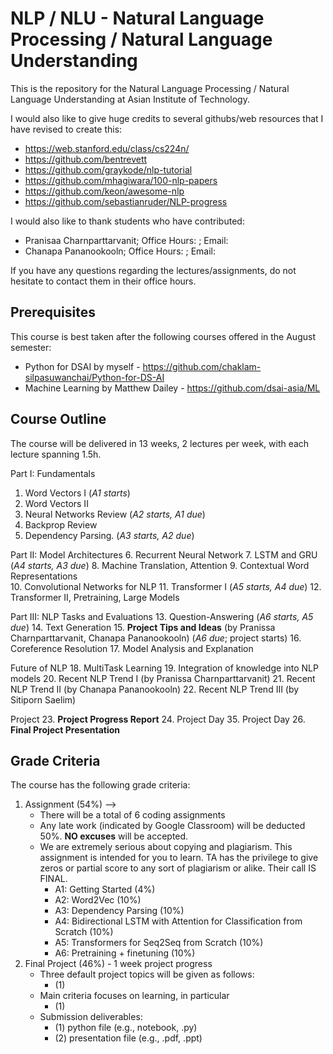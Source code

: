 # NLP / NLU - Natural Language Processing / Natural Language Understanding

This is the repository for the Natural Language Processing / Natural Language Understanding at Asian Institute of Technology.

I would also like to give huge credits to several githubs/web resources that I have revised to create this:

- https://web.stanford.edu/class/cs224n/
- https://github.com/bentrevett
- https://github.com/graykode/nlp-tutorial
- https://github.com/mhagiwara/100-nlp-papers
- https://github.com/keon/awesome-nlp
- https://github.com/sebastianruder/NLP-progress

I would also like to thank students who have contributed:

- Pranisaa Charnparttarvanit; Office Hours:  ; Email: 
- Chanapa Pananookooln; Office Hours:  ; Email: 

If you have any questions regarding the lectures/assignments, do not hesitate to contact them in their office hours.

## Prerequisites

This course is best taken after the following courses offered in the August semester:

- Python for DSAI by myself - https://github.com/chaklam-silpasuwanchai/Python-for-DS-AI
- Machine Learning by Matthew Dailey - https://github.com/dsai-asia/ML

## Course Outline

The course will be delivered in 13 weeks, 2 lectures per week, with each lecture spanning 1.5h.

Part I: Fundamentals
1. Word Vectors I (*A1 starts*)
2. Word Vectors II 
3. Neural Networks Review (*A2 starts, A1 due*)
4. Backprop Review
5. Dependency Parsing. (*A3 starts, A2 due*)

Part II: Model Architectures
6. Recurrent Neural Network 
7. LSTM and GRU (*A4 starts, A3 due*)
8. Machine Translation, Attention 
9. Contextual Word Representations  
10. Convolutional Networks for NLP 
11. Transformer I  (*A5 starts, A4 due*)
12. Transformer II, Pretraining, Large Models 

Part III: NLP Tasks and Evaluations
13. Question-Answering (*A6 starts, A5 due*)
14. Text Generation
15. **Project Tips and Ideas** (by Pranissa Charnparttarvanit, Chanapa Pananookooln) (*A6 due*; project starts)
16. Coreference Resolution
17. Model Analysis and Explanation

Future of NLP
18. MultiTask Learning
19. Integration of knowledge into NLP models
20. Recent NLP Trend I (by Pranissa Charnparttarvanit)
21. Recent NLP Trend II (by Chanapa Pananookooln)
22. Recent NLP Trend III (by Sitiporn Saelim)

Project
23. **Project Progress Report**
24. Project Day
35. Project Day
26. **Final Project Presentation**

## Grade Criteria

The course has the following grade criteria:
1. Assignment (54%) --> 
    - There will be a total of 6 coding assignments
    - Any late work (indicated by Google Classroom) will be deducted 50%.  **NO excuses** will be accepted.
    - We are extremely serious about copying and plagiarism.  This assignment is intended for you to learn.  TA has the privilege to give zeros or partial score to any sort of plagiarism or alike.  Their call IS FINAL.
      -  A1: Getting Started (4%)
      -  A2: Word2Vec (10%)
      -  A3: Dependency Parsing (10%)
      -  A4: Bidirectional LSTM with Attention for Classification from Scratch (10%)
      -  A5: Transformers for Seq2Seq from Scratch (10%)
      -  A6: Pretraining + finetuning (10%)
2. Final Project (46%) - 1 week project progress
    - Three default project topics will be given as follows:
      - (1) 
    - Main criteria focuses on learning, in particular
      - (1)  
    - Submission deliverables:  
      - (1) python file (e.g., notebook, .py)
      - (2) presentation file (e.g., .pdf, .ppt) 
